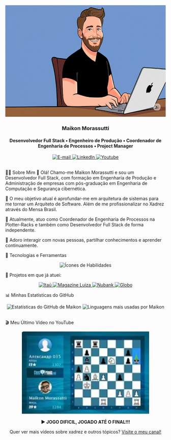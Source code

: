 <div align="center">
<!-- O nome do ficheiro foi corrigido para banner.png para corresponder ao seu upload -->
<img height="350em" src="./.github/assets/banner.png" alt="Banner do Perfil"/>
</div>

<h3 align="center">
Maikon Morassutti
</h3>

<h4 align="center">
Desenvolvedor Full Stack • Engenheiro de Produção • Coordenador de Engenharia de Processos • Project Manager
</h4>

<!-- Secção de contacto corrigida -->

<div align="center">
<a href="mailto:maikon.morassutti@gmail.com">
<img src="https://img.shields.io/badge/-Email-0D1117?style=for-the-badge&logo=microsoft-outlook&logoColor=0078D4" alt="E-mail">
</a>
<a href="https://www.linkedin.com/in/maikon-morassutti-42972132/">
<img src="https://img.shields.io/badge/-LinkedIn-0D1117?style=for-the-badge&logo=linkedin&logoColor=0A66C2" alt="LinkedIn">
</a>
<a href="https://www.youtube.com/@maikonmorassutti4847">
<img src="https://img.shields.io/badge/-YouTube-0D1117?style=for-the-badge&logo=youtube&logoColor=FF0000" alt="Youtube">
</a>
</div>

<!-- Barra separadora decorativa -->

<img src="./.github/assets/lineBar.png" width="100%" height="8px"/>

👨‍💻 Sobre Mim
👋 Olá! Chamo-me Maikon Morassutti e sou um Desenvolvedor Full Stack, com formação em Engenharia de Produção e Administração de empresas com pós-graduação em Engenharia de Computação e Segurança cibernética.

🧠 O meu objetivo atual é aprofundar-me em arquitetura de sistemas para me tornar um Arquiteto de Software. Além de me profissionalizar no Xadrez através do Mensa Brasil.

🏢 Atualmente, atuo como Coordenador de Engenharia de Processos na Plotter-Racks e também como Desenvolvedor Full Stack de forma independente.

💬 Adoro interagir com novas pessoas, partilhar conhecimentos e aprender continuamente.

🚀 Tecnologias e Ferramentas
<p align="center">
<img src="https://skillicons.dev/icons?i=html,css,js,ts,react,nextjs,nodejs,python,java,postgres,git,github,vscode,figma&theme=dark" alt="Ícones de Habilidades"/>
</p>

🏢 Projetos em que já atuei:
<!--
INSTRUÇÕES:

Substitua a URL em "href" pelo link do projeto/empresa.

Para o logo, você pode usar o serviço 'shields.io' como no exemplo.

Altere o "label" (ex: Itaú) e a cor (ex: EC7000).

Encontre o nome do ícone desejado em https://simpleicons.org/
-->

<p align="center">
<a href="https://www.coca-cola.com/br/pt" target="_blank">
<img src="https://img.shields.io/badge/Itaú-EC7000?style=for-the-badge&logo=itau&logoColor=white" alt="Itaú">
</a>
<a href="https://www.benandjerry.com.br/" target="_blank">
<img src="https://img.shields.io/badge/Magazine%20Luiza-0086FF?style=for-the-badge&logo=magazine-luiza&logoColor=white" alt="Magazine Luiza">
</a>
<a href="https://www.wellsfargo.com/" target="_blank">
<img src="https://img.shields.io/badge/Nubank-8A05BE?style=for-the-badge&logo=nubank&logoColor=white" alt="Nubank">
</a>
<a href="https://br.pg.com/" target="_blank">
<img src="https://img.shields.io/badge/Globo-0046B4?style=for-the-badge&logo=globo&logoColor=white" alt="Globo">
</a>
</p>

📊 Minhas Estatísticas do GitHub
<div align="center">
<img width="49%" height="195px" src="https://github-readme-stats.vercel.app/api?username=MaikonMorassutti&show_icons=true&count_private=true&title_color=80F7D4&icon_color=9d00ff&text_color=c9d1d9&bg_color=0d1117&border_color=0d1117" alt="Estatísticas do GitHub de Maikon" />
<img width="41%" height="195px" src="https://github-readme-stats.vercel.app/api/top-langs/?username=MaikonMorassutti&layout=compact&title_color=80F7D4&text_color=fff&bg_color=0d1117&border_color=0d1117" alt="Linguagens mais usadas por Maikon" />
</div>

<!-- Barra separadora decorativa -->

<img src="./.github/assets/lineBar.png" width="100%" height="8px"/>

🎬 Meu Último Vídeo no YouTube
<div align="center">
<a href="https://www.youtube.com/watch?v=rMRB_3IFVDI">
<img src="./.github/assets/thumbyt.png" width="400" alt="Thumbnail do último vídeo" />
</a>
<p>
<strong>▶️ JOGO DIFICIL, JOGADO ATÉ O FINAL!!!</strong>
</p>
<p>
Quer ver mais vídeos sobre xadrez e outros tópicos? <a href="https://www.youtube.com/@maikonmorassutti4847">Visite o meu canal!</a>
</p>
</div>
